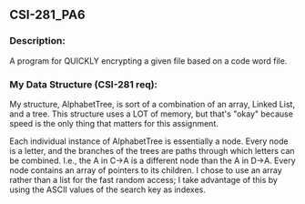 ## CSI-281_PA6

### Description:
A program for QUICKLY encrypting a given file based on a code word file.

### My Data Structure (CSI-281 req):
My structure, AlphabetTree, is sort of a combination of an array, Linked List, and a tree. This
structure uses a LOT of memory, but that's "okay" because speed is the only thing that matters for
this assignment.

Each individual instance of AlphabetTree is essentially a node. Every node is a letter,
and the branches of the trees are paths through which letters can be combined. I.e., the A in C->A
is a different node than the A in D->A. Every node contains an array of pointers to its children.
I chose to use an array rather than a list for the fast random access; I take advantage of this
by using the ASCII values of the search key as indexes.
